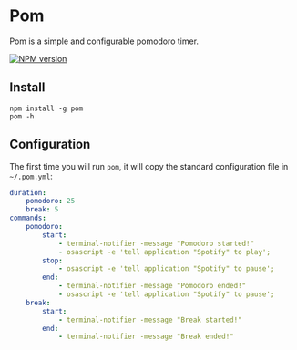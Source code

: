 # Pom
Pom is a simple and configurable pomodoro timer.

[![NPM version](https://badge.fury.io/js/pom.png)](http://badge.fury.io/js/pom)

## Install
```
npm install -g pom
pom -h
```

## Configuration
The first time you will run `pom`, it will copy the standard configuration file in `~/.pom.yml`:

```yml
duration:
    pomodoro: 25
    break: 5
commands:
    pomodoro:
        start:
            - terminal-notifier -message "Pomodoro started!"
            - osascript -e 'tell application "Spotify" to play';
        stop:
            - osascript -e 'tell application "Spotify" to pause';
        end:
            - terminal-notifier -message "Pomodoro ended!"
            - osascript -e 'tell application "Spotify" to pause';
    break:
        start:
            - terminal-notifier -message "Break started!"
        end:
            - terminal-notifier -message "Break ended!"
```
